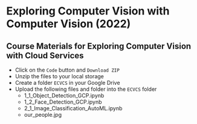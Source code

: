 # Exploring Computer Vision with Computer Vision (2022)

## Course Materials for Exploring Computer Vision with Cloud Services

- Click on the ```Code``` button and ```Download ZIP```
- Unzip the files to your local storage
- Create a folder ```ECVCS``` in your Google Drive
- Upload the following files and folder into the ```ECVCS``` folder
  - 1_1_Object_Detection_GCP.ipynb
  - 1_2_Face_Detection_GCP.ipynb
  - 2_1_Image_Classification_AutoML.ipynb
  - our_people.jpg
